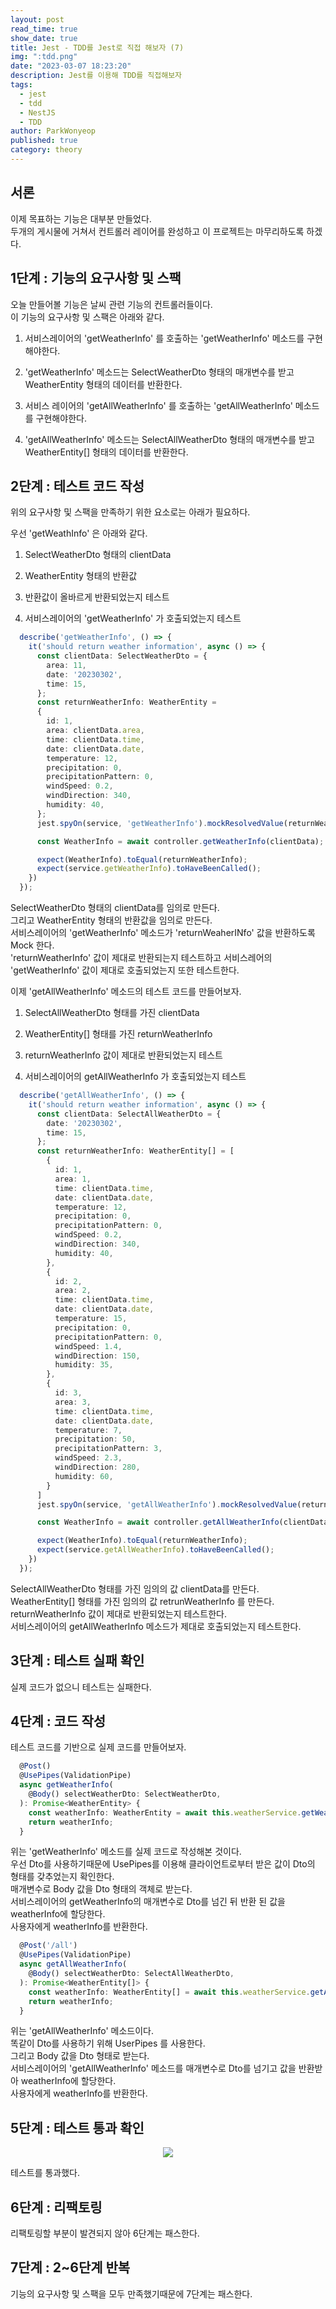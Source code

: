 ```yaml
---
layout: post
read_time: true
show_date: true
title: Jest - TDD를 Jest로 직접 해보자 (7)
img: ":tdd.png"
date: "2023-03-07 18:23:20"
description: Jest를 이용해 TDD를 직접해보자
tags:
  - jest
  - tdd
  - NestJS
  - TDD
author: ParkWonyeop
published: true
category: theory
---
```

## 서론

이제 목표하는 기능은 대부분 만들었다.  
두개의 게시물에 거쳐서 컨트롤러 레이어를 완성하고 이 프로젝트는 마무리하도록 하겠다.  

## 1단계 : 기능의 요구사항 및 스팩

오늘 만들어볼 기능은 날씨 관련 기능의 컨트롤러들이다.  
이 기능의 요구사항 및 스팩은 아래와 같다.  

1. 서비스레이어의 'getWeatherInfo' 를 호출하는 'getWeatherInfo' 메소드를 구현해야한다.  

2. 'getWeatherInfo' 메소드는 SelectWeatherDto 형태의 매개변수를 받고 WeatherEntity 형태의 데이터를 반환한다.  

3. 서비스 레이어의 'getAllWeatherInfo' 를 호출하는 'getAllWeatherInfo' 메소드를 구현해야한다.  

4. 'getAllWeatherInfo' 메소드는 SelectAllWeatherDto 형태의 매개변수를 받고 WeatherEntity[] 형태의 데이터를 반환한다.  

## 2단계 : 테스트 코드 작성

위의 요구사항 및 스팩을 만족하기 위한 요소로는 아래가 필요하다.  

우선 'getWeathInfo' 은 아래와 같다.  

1. SelectWeatherDto 형태의 clientData  

2. WeatherEntity 형태의 반환값  

3. 반환값이 올바르게 반환되었는지 테스트  

4. 서비스레이어의 'getWeatherInfo' 가 호출되었는지 테스트  

```typescript
  describe('getWeatherInfo', () => {
    it('should return weather information', async () => {
      const clientData: SelectWeatherDto = {
        area: 11,
        date: '20230302',
        time: 15,
      };
      const returnWeatherInfo: WeatherEntity =
      {
        id: 1,
        area: clientData.area,
        time: clientData.time,
        date: clientData.date,
        temperature: 12,
        precipitation: 0,
        precipitationPattern: 0,
        windSpeed: 0.2,
        windDirection: 340,
        humidity: 40,
      };
      jest.spyOn(service, 'getWeatherInfo').mockResolvedValue(returnWeatherInfo);

      const WeatherInfo = await controller.getWeatherInfo(clientData);

      expect(WeatherInfo).toEqual(returnWeatherInfo);
      expect(service.getWeatherInfo).toHaveBeenCalled();
    })
  });
```

SelectWeatherDto 형태의 clientData를 임의로 만든다.  
그리고 WeatherEntity 형태의 반환값을 임의로 만든다.  
서비스레이어의 'getWeatherInfo' 메소드가 'returnWeaherINfo' 값을 반환하도록 Mock 한다.  
'returnWeatherInfo' 값이 제대로 반환되는지 테스트하고 서비스레어의 'getWeatherInfo' 값이 제대로 호출되었는지 또한 테스트한다.  

이제 'getAllWeatherInfo' 메소드의 테스트 코드를 만들어보자.  

1. SelectAllWeatherDto 형태를 가진 clientData  

2. WeatherEntity[] 형태를 가진 returnWeatherInfo  

3. returnWeatherInfo 값이 제대로 반환되었는지 테스트  

4. 서비스레이어의 getAllWeatherInfo 가 호출되었는지 테스트  

```typescript
  describe('getAllWeatherInfo', () => {
    it('should return weather information', async () => {
      const clientData: SelectAllWeatherDto = {
        date: '20230302',
        time: 15,
      };
      const returnWeatherInfo: WeatherEntity[] = [
        {
          id: 1,
          area: 1,
          time: clientData.time,
          date: clientData.date,
          temperature: 12,
          precipitation: 0,
          precipitationPattern: 0,
          windSpeed: 0.2,
          windDirection: 340,
          humidity: 40,
        },
        {
          id: 2,
          area: 2,
          time: clientData.time,
          date: clientData.date,
          temperature: 15,
          precipitation: 0,
          precipitationPattern: 0,
          windSpeed: 1.4,
          windDirection: 150,
          humidity: 35,
        },
        {
          id: 3,
          area: 3,
          time: clientData.time,
          date: clientData.date,
          temperature: 7,
          precipitation: 50,
          precipitationPattern: 3,
          windSpeed: 2.3,
          windDirection: 280,
          humidity: 60,
        }
      ]
      jest.spyOn(service, 'getAllWeatherInfo').mockResolvedValue(returnWeatherInfo);

      const WeatherInfo = await controller.getAllWeatherInfo(clientData);

      expect(WeatherInfo).toEqual(returnWeatherInfo);
      expect(service.getAllWeatherInfo).toHaveBeenCalled();
    })
  });
```

SelectAllWeatherDto 형태를 가진 임의의 값 clientData를 만든다.  
WeatherEntity[] 형태를 가진 임의의 값 retrunWeatherInfo 를 만든다.  
returnWeatherInfo 값이 제대로 반환되었는지 테스트한다.  
서비스레이어의 getAllWeatherInfo 메소드가 제대로 호출되었는지 테스트한다.  

## 3단계 : 테스트 실패 확인

실제 코드가 없으니 테스트는 실패한다.  

## 4단계 : 코드 작성

테스트 코드를 기반으로 실제 코드를 만들어보자.  

```typescript
  @Post()
  @UsePipes(ValidationPipe)
  async getWeatherInfo(
    @Body() selectWeatherDto: SelectWeatherDto,
  ): Promise<WeatherEntity> {
    const weatherInfo: WeatherEntity = await this.weatherService.getWeatherInfo(selectWeatherDto);
    return weatherInfo;
  }
```

위는 'getWeatherInfo' 메소드를 실제 코드로 작성해본 것이다.  
우선 Dto를 사용하기때문에 UsePipes를 이용해 클라이언트로부터 받은 값이 Dto의 형태를 갖추었는지 확인한다.  
매개변수로 Body 값을 Dto 형태의 객체로 받는다.  
서비스레이어의 getWeatherInfo의 매개변수로 Dto를 넘긴 뒤 반환 된 값을 weatherInfo에 할당한다.  
사용자에게 weatherInfo를 반환한다.  

```typescript
  @Post('/all')
  @UsePipes(ValidationPipe)
  async getAllWeatherInfo(
    @Body() selectWeatherDto: SelectAllWeatherDto,
  ): Promise<WeatherEntity[]> {
    const weatherInfo: WeatherEntity[] = await this.weatherService.getAllWeatherInfo(selectWeatherDto);
    return weatherInfo;
  }
```

위는 'getAllWeatherInfo' 메소드이다.  
똑같이 Dto를 사용하기 위해 UserPipes 를 사용한다.  
그리고 Body 값을 Dto 형태로 받는다.  
서비스레이어의 'getAllWeatherInfo' 메소드를 매개변수로 Dto를 넘기고 값을 반환받아 weatherInfo에 할당한다.  
사용자에게 weatherInfo를 반환한다.  

## 5단계 : 테스트 통과 확인

<center><img src="../assets/img/posts/20230307/1.png"></center>

테스트를 통과했다.  

## 6단계 : 리팩토링

리팩토링할 부분이 발견되지 않아 6단계는 패스한다.  

## 7단계 : 2~6단계 반복

기능의 요구사항 및 스팩을 모두 만족했기때문에 7단계는 패스한다.  